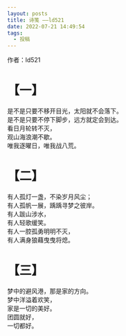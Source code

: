 ```yaml
---
layout: posts
title: 诗笺 ——ld521
date: 2022-07-21 14:49:54
tags:
  - 投稿
---
```


作者：ld521

# 【一】

是不是只要不移开目光，太阳就不会落下。  
是不是只要不停下脚步，远方就定会到达。  
看日月轮转不灭，  
观山海浪潮不歇。  
唯我逐曜日，唯我战八荒。  

# 【二】
有人孤灯一盏，不染岁月风尘；  
有人孤帆一展，踽踽寻梦之彼岸。  
有人跋山涉水，  
有人轻歌缓笑。  
有人一腔孤勇明明不灭，  
有人满身狼藉曳曳将熄。  

# 【三】

梦中的避风港，那是家的方向。  
梦中洋溢着欢笑，  
家是一切的美好。  
团圆就好，  
一切都好。  
